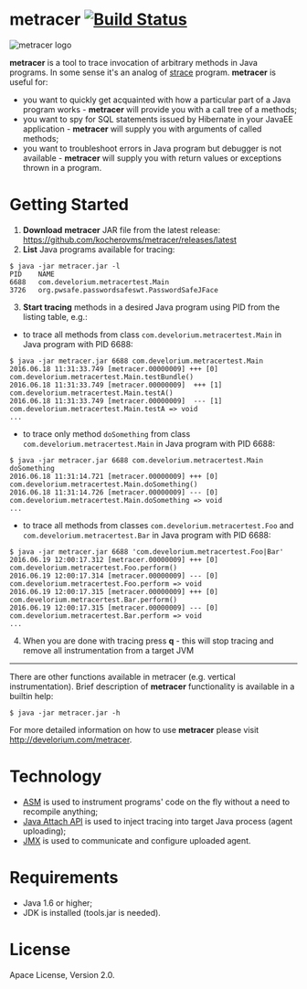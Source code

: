 # metracer [![Build Status](https://travis-ci.org/kocherovms/metracer.svg?branch=master)](https://travis-ci.org/kocherovms/metracer)
![metracer logo](http://develorium.com/wp-content/uploads/2016/06/metracer_logo.png)

**metracer** is a tool to trace invocation of arbitrary methods in Java programs. In some sense it's an analog of [strace] program. **metracer** is useful for:
 - you want to quickly get acquainted with how a particular part of a Java program works - **metracer** will provide you with a call tree of a methods;
 - you want to spy for SQL statements issued by Hibernate in your JavaEE application - **metracer** will supply you with arguments of called methods;
 - you want to troubleshoot errors in Java program but debugger is not available - **metracer** will supply you with return values or exceptions thrown in a program.

# Getting Started

1) **Download** **metracer** JAR file from the latest release: https://github.com/kocherovms/metracer/releases/latest  
2) **List** Java programs available for tracing:
``` console
$ java -jar metracer.jar -l
PID	   NAME
6688   com.develorium.metracertest.Main
3726   org.pwsafe.passwordsafeswt.PasswordSafeJFace
```
3) **Start tracing** methods in a desired Java program using PID from the listing table, e.g.:
- to trace all methods from class `com.develorium.metracertest.Main` in Java program with PID 6688:
``` console
$ java -jar metracer.jar 6688 com.develorium.metracertest.Main
2016.06.18 11:31:33.749 [metracer.00000009] +++ [0] com.develorium.metracertest.Main.testBundle()
2016.06.18 11:31:33.749 [metracer.00000009]  +++ [1] com.develorium.metracertest.Main.testA()
2016.06.18 11:31:33.749 [metracer.00000009]  --- [1] com.develorium.metracertest.Main.testA => void
...
```
- to trace only method `doSomething` from class `com.develorium.metracertest.Main` in Java program with PID 6688:
``` console
$ java -jar metracer.jar 6688 com.develorium.metracertest.Main doSomething
2016.06.18 11:31:14.721 [metracer.00000009] +++ [0] com.develorium.metracertest.Main.doSomething()
2016.06.18 11:31:14.726 [metracer.00000009] --- [0] com.develorium.metracertest.Main.doSomething => void
...
```

- to trace all methods from classes `com.develorium.metracertest.Foo` and `com.develorium.metracertest.Bar` in Java program with PID 6688:
``` console
$ java -jar metracer.jar 6688 'com.develorium.metracertest.Foo|Bar'
2016.06.19 12:00:17.312 [metracer.00000009] +++ [0] com.develorium.metracertest.Foo.perform()
2016.06.19 12:00:17.314 [metracer.00000009] --- [0] com.develorium.metracertest.Foo.perform => void
2016.06.19 12:00:17.315 [metracer.00000009] +++ [0] com.develorium.metracertest.Bar.perform()
2016.06.19 12:00:17.315 [metracer.00000009] --- [0] com.develorium.metracertest.Bar.perform => void
...
```

4) When you are done with tracing press **q** - this will stop tracing and remove all instrumentation from a target JVM  
---

There are other functions available in metracer (e.g. vertical instrumentation). Brief description of **metracer** functionality is available in a builtin help:
``` console
$ java -jar metracer.jar -h
```

For more detailed information on how to use **metracer** please visit http://develorium.com/metracer. 


# Technology

- [ASM] is used to instrument programs' code on the fly without a need to recompile anything;
- [Java Attach API] is used to inject tracing into target Java process (agent uploading);
- [JMX] is used to communicate and configure uploaded agent.

# Requirements

- Java 1.6 or higher;
- JDK is installed (tools.jar is needed).

# License

Apace License, Version 2.0.

[strace]: <http://linux.die.net/man/1/strace>
[StackMapFrames]: http://stackoverflow.com/questions/25109942/is-there-a-better-explanation-of-stack-map-frames
[ASM]: <http://asm.ow2.org/>
[Java Attach API]: https://docs.oracle.com/javase/7/docs/jdk/api/attach/spec/com/sun/tools/attach/VirtualMachine.html
[JMX]: http://www.oracle.com/technetwork/articles/java/javamanagement-140525.html

